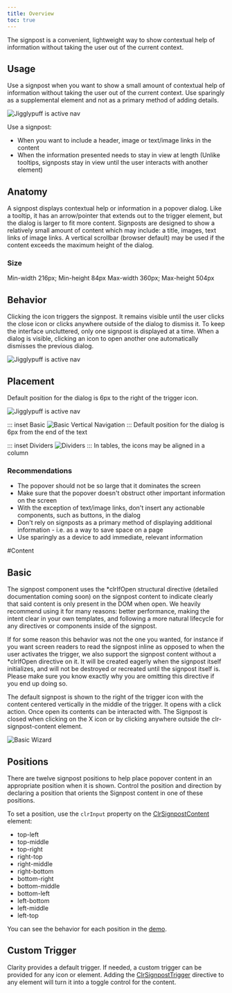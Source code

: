 ```yaml
---
title: Overview
toc: true
---
```


The signpost is a convenient, lightweight way to show contextual help of information without taking the user out of the current context.

## Usage

Use a signpost when you want to show a small amount of contextual help of information without taking the user out of the current context. Use sparingly as a supplemental element and not as a primary method of adding details.

<div class="clr-row">

![Jigglypuff is active nav](/images/components/signpost/basic-and-pie-chart.svg)

</div>

Use a signpost:

- When you want to include a header, image or text/image links in the content
- When the information presented needs to stay in view at length (Unlike tooltips, signposts stay in view until the user interacts with another element)

## Anatomy

A signpost displays contextual help or information in a popover dialog. Like a tooltip, it has an arrow/pointer that extends out to the trigger element, but the dialog is larger to fit more content. Signposts are designed to show a relatively small amount of content which may include: a title, images, text links of image links. A vertical scrollbar (browser default) may be used if the content exceeds the maximum height of the dialog.

### Size

Min-width 216px; Min-height 84px
Max-width 360px; Max-height 504px

## Behavior

Clicking the icon triggers the signpost. It remains visible until the user clicks the close icon or clicks anywhere outside of the dialog to dismiss it. To keep the interface uncluttered, only one signpost is displayed at a time. When a dialog is visible, clicking an icon to open another one automatically dismisses the previous dialog.

<div class="clr-row">

![Jigglypuff is active nav](/images/components/signpost/states.svg)

</div>

## Placement

[//]: # 'IMAGE - default position'

Default position for the dialog is 6px to the right of the trigger icon.

<div class="clr-row">

![Jigglypuff is active nav](/images/components/signpost/positioning.svg)

</div>

[//]: # 'IMAGES x2 - icon position'

<div class="clr-row">

<div class="clr-col-12 clr-col-md-6">

::: inset Basic
![Basic Vertical Navigation](/images/components/signpost/inline-alignment.svg)
:::
Default position for the dialog is 6px from the end of the text

</div>
<div class="clr-col-12 clr-col-md-6">

::: inset Dividers
![Dividers](/images/components/signpost/column-alignment.svg)
:::
In tables, the icons may be aligned in a column

</div>
</div>

### Recommendations

- The popover should not be so large that it dominates the screen
- Make sure that the popover doesn't obstruct other important information on the screen
- With the exception of text/image links, don't insert any actionable components, such as buttons, in the dialog
- Don't rely on signposts as a primary method of displaying additional information - i.e. as a way to save space on a page
- Use sparingly as a device to add immediate, relevant information

#Content

## Basic

The signpost component uses the \*clrIfOpen structural directive (detailed documentation coming soon) on the signpost content to indicate clearly that said content is only present in the DOM when open. We heavily recommend using it for many reasons: better performance, making the intent clear in your own templates, and following a more natural lifecycle for any directives or components inside of the signpost.

If for some reason this behavior was not the one you wanted, for instance if you want screen readers to read the signpost inline as opposed to when the user activates the trigger, we also support the signpost content without a \*clrIfOpen directive on it. It will be created eagerly when the signpost itself initializes, and will not be destroyed or recreated until the signpost itself is. Please make sure you know exactly why you are omitting this directive if you end up doing so.

The default signpost is shown to the right of the trigger icon with the content centered vertically in the middle of the trigger. It opens with a click action. Once open its contents can be interacted with. The Signpost is closed when clicking on the X icon or by clicking anywhere outside the clr-signpost-content element.

![Basic Wizard](/images/components/signpost/basic.png)
<doc-demo src="/demos/signpost/basic-ng.html" demo="/demos/signpost/basic-css.html"/></doc-demo>

## Positions

There are twelve signpost positions to help place popover content in an appropriate position when it is shown. Control the position and direction by declaring a position that orients the Signpost content in one of these positions.

To set a position, use the `clrInput` property on the [ClrSignpostContent](/components/signposts/api.html#clrsignpostcontent) element:

- top-left
- top-middle
- top-right
- right-top
- right-middle
- right-bottom
- bottom-right
- bottom-middle
- bottom-left
- left-bottom
- left-middle
- left-top

You can see the behavior for each position in the [demo](./components/signposts/demo.html).

## Custom Trigger

Clarity provides a default trigger. If needed, a custom trigger can be provided for any icon or element. Adding the [ClrSignpostTrigger](/components/signposts/api.html#clrsignposttrigger) directive to any element will turn it into a toggle control for the content.

<doc-demo src="/demos/signpost/custom-ng.html" demo="/demos/signpost/custom-css.html"/></doc-demo>
